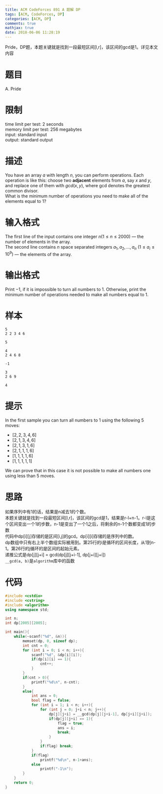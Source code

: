 ```yaml
---
title: ACM CodeForces 891 A 题解 DP
tags: [ACM, CodeForces, DP]
categories: [ACM, DP]
comments: true
mathjax: true
date: 2018-06-06 11:28:19
---
```

Pride，DP题，本题关键就是找到一段最短区间[l,r]，该区间的gcd是1。详见本文内容  

<!-- more -->

# 题目
A. Pride  

# 限制
time limit per test: 2 seconds  
memory limit per test: 256 megabytes  
input: standard input  
output: standard output  

# 描述
You have an array $a$ with length $n$, you can perform operations. Each operation is like this: choose two __adjacent__ elements from $a$, say $x$ and $y$, and replace one of them with $gcd(x,y)$, where gcd denotes the greatest common divisor.  
What is the minimum number of operations you need to make all of the elements equal to $1$?  

# 输入格式
The first line of the input contains one integer $n$$(1 \le n \le 2000)$ — the number of elements in the array.  
The second line contains $n$ space separated integers $a_1,a_2,...,a_n$ $(1 \le a_i \le 10^9)$ — the elements of the array.  

# 输出格式
Print $-1$, if it is impossible to turn all numbers to $1$. Otherwise, print the minimum number of operations needed to make all numbers equal to $1$.  

# 样本
```
5
2 2 3 4 6
```
```
5
```
```
4
2 4 6 8
```
```
-1
```
```
3
2 6 9
```
```
4
```

# 提示
In the first sample you can turn all numbers to 1 using the following 5 moves:  
* $[2,2,3,4,6]$  
* $[2,1,3,4,6]$  
* $[2,1,3,1,6]$  
* $[2,1,1,1,6]$  
* $[1,1,1,1,6]$  
* $[1,1,1,1,1]$  

We can prove that in this case it is not possible to make all numbers one using less than 5 moves.  

# 思路
如果序列中有1的话，结果是n减去1的个数。  
本题关键就是找到一段最短区间[l,r]，该区间的gcd是1，结果是r-l+n-1。r-l是这个区间变出一个1的步数，n-1是变出了一个1之后，将剩余的n-1个数都变成1的步数  
代码中dp[i][j]存储的是区间[i,j]的gcd。dp[i][i]存储的是序列中的数。  
dp数组中只有右上半个数组实际被用到。第25行的i是循环的区间长度，从1到n-1。第26行的j循环的是区间的起始元素。  
递推公式是dp[j][j+i] = gcd(dp[j][j+i-1], dp[j+i][j+i])  
`__gcd(a, b)`是`algorithm`库中的函数  

# 代码
```c++
#include <cstdio>
#include <cstring>
#include <algorithm>
using namespace std;

int n;
int dp[2005][2005];

int main(){
    while(~scanf("%d", &n)){
        memset(dp, 0, sizeof dp);
        int cnt = 0;
        for (int i = 0; i < n; i++){
            scanf("%d", &dp[i][i]);
            if(dp[i][i] == 1){
                cnt++;
            }
        }
        if(cnt > 0){
            printf("%d\n", n-cnt);
        }
        else{
            int ans = 0;
            bool flag = false;
            for (int i = 1; i < n; i++){
                for (int j = 0; j+i < n; j++){
                    dp[j][j+i] = __gcd(dp[j][j+i-1], dp[j+i][j+i]);
                    if(dp[j][j+i] == 1){
                        flag = true;
                        ans = i;
                        break;
                    }
                }
                if(flag) break;
            }
            if(flag)
                printf("%d\n", n-1+ans);
            else
                printf("-1\n");
        }
    }
    return 0;
}

```